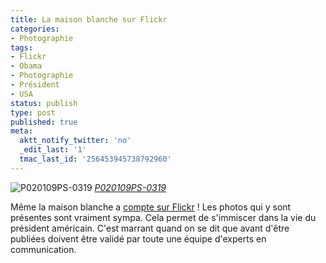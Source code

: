 ```yaml
---
title: La maison blanche sur Flickr
categories:
- Photographie
tags:
- Flickr
- Obama
- Photographie
- Président
- USA
status: publish
type: post
published: true
meta:
  aktt_notify_twitter: 'no'
  _edit_last: '1'
  tmac_last_id: '256453945738792960'
---
```

<img src="https://farm4.static.flickr.com/3620/3484005421_241a54a0e9.jpg" alt="P020109PS-0319" />
<em><a title="photo sharing" href="https://www.flickr.com/photos/whitehouse/3484005421/">P020109PS-0319</a></em>

Même la maison blanche a <a title="Le compte flickr de la maison blanche" href="https://www.flickr.com/photos/whitehouse/">compte sur Flickr</a> !
Les photos qui y sont présentes sont vraiment sympa. Cela permet de s'immiscer dans la vie du président américain.
C'est marrant quand on se dit que avant d'être publiées doivent être validé par toute une équipe d'experts en communication.
